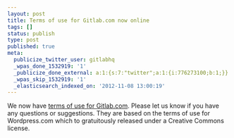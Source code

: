 ```yaml
---
layout: post
title: Terms of use for Gitlab.com now online
tags: []
status: publish
type: post
published: true
meta:
  publicize_twitter_user: gitlabhq
  _wpas_done_1532919: '1'
  _publicize_done_external: a:1:{s:7:"twitter";a:1:{i:776273100;b:1;}}
  _wpas_skip_1532919: '1'
  _elasticsearch_indexed_on: '2012-11-08 13:00:19'
---
```

We now have [terms of use for Gitlab.com](http://blog.gitlab.com/terms/). Please let us know if you have any questions or suggestions. They are based on the terms of use for Wordpress.com which to gratuitously released under a Creative Commons license.